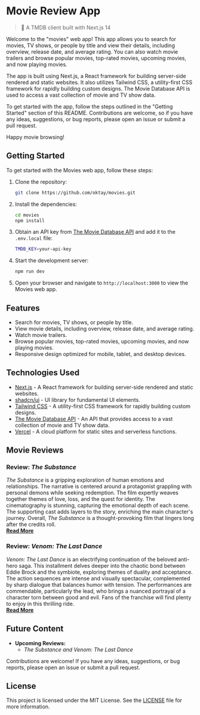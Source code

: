 # Movie Review App

> 🍿 A TMDB client built with Next.js 14

Welcome to the "movies" web app! This app allows you to search for movies, TV shows, or people by title and view their details, including overview, release date, and average rating. You can also watch movie trailers and browse popular movies, top-rated movies, upcoming movies, and now playing movies.

The app is built using Next.js, a React framework for building server-side rendered and static websites. It also utilizes Tailwind CSS, a utility-first CSS framework for rapidly building custom designs. The Movie Database API is used to access a vast collection of movie and TV show data.

To get started with the app, follow the steps outlined in the "Getting Started" section of this README. Contributions are welcome, so if you have any ideas, suggestions, or bug reports, please open an issue or submit a pull request.

Happy movie browsing!

## Getting Started

To get started with the Movies web app, follow these steps:

1. Clone the repository:

   ```bash
   git clone https://github.com/oktay/movies.git
   ```

2. Install the dependencies:

   ```bash
   cd movies
   npm install
   ```

3. Obtain an API key from [The Movie Database API](https://developers.themoviedb.org/3) and add it to the `.env.local` file:

   ```bash
   TMDB_KEY=your-api-key
   ```

4. Start the development server:

   ```bash
   npm run dev
   ```

5. Open your browser and navigate to `http://localhost:3000` to view the Movies web app.

## Features

- Search for movies, TV shows, or people by title.
- View movie details, including overview, release date, and average rating.
- Watch movie trailers.
- Browse popular movies, top-rated movies, upcoming movies, and now playing movies.
- Responsive design optimized for mobile, tablet, and desktop devices.

## Technologies Used

- [Next.js](https://nextjs.org/) - A React framework for building server-side rendered and static websites.
- [shadcn/ui](https://ui.shadcn.com/) - UI library for fundamental UI elements.
- [Tailwind CSS](https://tailwindcss.com/) - A utility-first CSS framework for rapidly building custom designs.
- [The Movie Database API](https://developers.themoviedb.org/3) - An API that provides access to a vast collection of movie and TV show data.
- [Vercel](https://vercel.com/) - A cloud platform for static sites and serverless functions.

## Movie Reviews

### Review: *The Substance*
*The Substance* is a gripping exploration of human emotions and relationships. The narrative is centered around a protagonist grappling with personal demons while seeking redemption. The film expertly weaves together themes of love, loss, and the quest for identity. The cinematography is stunning, capturing the emotional depth of each scene. The supporting cast adds layers to the story, enriching the main character's journey. Overall, *The Substance* is a thought-provoking film that lingers long after the credits roll.  
[**Read More**](https://modies.vercel.app/movie/933260)

### Review: *Venom: The Last Dance*
*Venom: The Last Dance* is an electrifying continuation of the beloved anti-hero saga. This installment delves deeper into the chaotic bond between Eddie Brock and the symbiote, exploring themes of duality and acceptance. The action sequences are intense and visually spectacular, complemented by sharp dialogue that balances humor with tension. The performances are commendable, particularly the lead, who brings a nuanced portrayal of a character torn between good and evil. Fans of the franchise will find plenty to enjoy in this thrilling ride.  
[**Read More**](https://modies.vercel.app/movie/912649)

## Future Content

- **Upcoming Reviews:**
  - *The Substance and Venom: The Last Dance*

Contributions are welcome! If you have any ideas, suggestions, or bug reports, please open an issue or submit a pull request.

## License

This project is licensed under the MIT License. See the [LICENSE](LICENSE) file for more information.